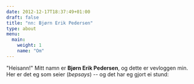 ```yaml
---
date: 2012-12-17T18:37:49+01:00
draft: false
title: "nn: Bjørn Erik Pedersen"
type: about
menu:
  main:
    weight: 1
    name: "Om"
---
```




"Heisann!" Mitt namn er **Bjørn Erik Pedersen**, og dette er vevloggen min. Her er det eg som seier (_bepsays_) -- og det har eg gjort ei stund:
